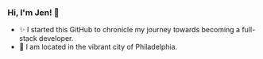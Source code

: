 ### Hi, I'm Jen! :wave:

- :sparkles: I started this GitHub to chronicle my journey towards becoming a full-stack developer.<br />
- :eyes: I am located in the vibrant city of Philadelphia.<br />
